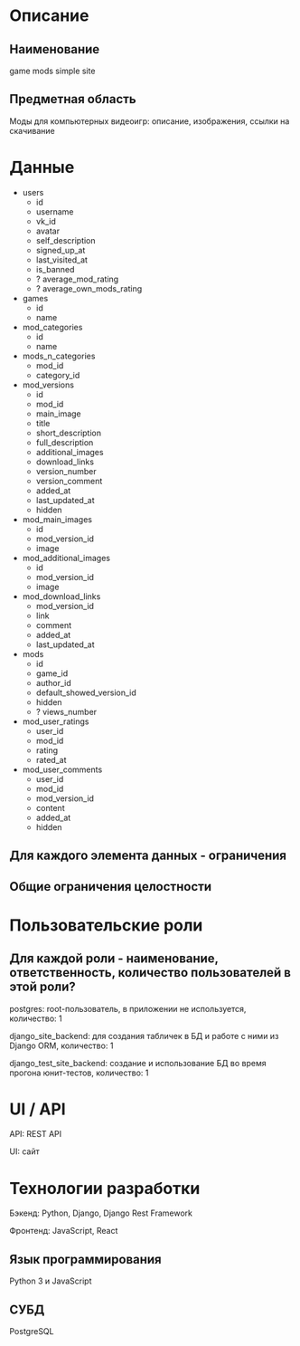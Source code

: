 # Описание
## Наименование
game mods simple site

## Предметная область
Моды для компьютерных видеоигр: описание, изображения, ссылки на скачивание

# Данные
- users
    - id
    - username
    - vk_id
    - avatar
    - self_description
    - signed\_up\_at
    - last\_visited\_at
    - is_banned
    - ? average\_mod\_rating
    - ? average\_own\_mods_rating
- games
    - id
    - name
- mod_categories
    - id
    - name
- mods\_n\_categories
    - mod_id
    - category_id
- mod_versions
    - id
    - mod_id
    - main_image
    - title
    - short_description
    - full_description
    - additional_images
    - download_links
    - version_number
    - version_comment
    - added_at
    - last\_updated\_at
    - hidden
- mod\_main\_images
    - id
    - mod\_version\_id
    - image
- mod\_additional\_images
    - id
    - mod\_version\_id
    - image
- mod\_download\_links
    - mod\_version\_id
    - link
    - comment
    - added_at
    - last\_updated\_at
- mods
    - id
    - game_id
    - author_id
    - default\_showed\_version_id
    - hidden
    - ? views_number
- mod\_user\_ratings
    - user_id
    - mod_id
    - rating
    - rated_at
- mod\_user\_comments
    - user_id
    - mod_id
    - mod\_version\_id
    - content
    - added_at
    - hidden
## Для каждого элемента данных - ограничения
## Общие ограничения целостности

# Пользовательские роли
## Для каждой роли - наименование, ответственность, количество пользователей в этой роли?
postgres: root-пользователь, в приложении не используется, количество: 1

django_site_backend: для создания табличек в БД и работе с ними из Django ORM, количество: 1

django_test_site_backend: создание и использование БД во время прогона юнит-тестов, количество: 1

# UI / API 
API: REST API

UI: сайт

# Технологии разработки
Бэкенд: Python, Django, Django Rest Framework

Фронтенд: JavaScript, React
## Язык программирования
Python 3 и JavaScript
## СУБД
PostgreSQL

